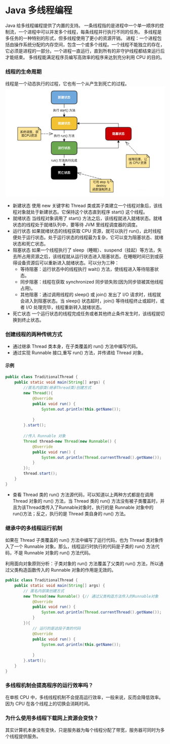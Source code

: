 # Java 多线程编程
Java 给多线程编程提供了内置的支持。 一条线程指的是进程中一个单一顺序的控制流，一个进程中可以并发多个线程，每条线程并行执行不同的任务。
多线程是多任务的一种特别的形式，但多线程使用了更小的资源开销。
进程：一个进程包括由操作系统分配的内存空间，包含一个或多个线程。一个线程不能独立的存在，它必须是进程的一部分。一个进程一直运行，直到所有的非守护线程都结束运行后才能结束。
多线程能满足程序员编写高效率的程序来达到充分利用 CPU 的目的。

### 线程的生命周期
线程是一个动态执行的过程，它也有一个从产生到死亡的过程。
![image](/.assets/images/1.png)
- 新建状态
使用 new 关键字和 Thread 类或其子类建立一个线程对象后，该线程对象就处于新建状态。它保持这个状态直到程序 start() 这个线程。
- 就绪状态
当线程对象调用了 start() 方法之后，该线程就进入就绪状态。就绪状态的线程处于就绪队列中，要等待 JVM 里线程调度器的调度。
- 运行状态
如果就绪状态的线程获取 CPU 资源，就可以执行 run()，此时线程便处于运行状态。处于运行状态的线程最为复杂，它可以变为阻塞状态、就绪状态和死亡状态。
- 阻塞状态
如果一个线程执行了 sleep（睡眠）、suspend（挂起）等方法，失去所占用资源之后，该线程就从运行状态进入阻塞状态。在睡眠时间已到或获得设备资源后可以重新进入就绪状态。可以分为三种：
   - 等待阻塞：运行状态中的线程执行 wait() 方法，使线程进入等待阻塞状态。
   - 同步阻塞：线程在获取 synchronized 同步锁失败(因为同步锁被其他线程占用)。
   - 其他阻塞：通过调用线程的 sleep() 或 join() 发出了 I/O 请求时，线程就会进入到阻塞状态。当 sleep() 状态超时，join() 等待线程终止或超时，或者 I/O 处理完毕，线程重新转入就绪状态。
- 死亡状态
一个运行状态的线程完成任务或者其他终止条件发生时，该线程就切换到终止状态。

### 创建线程的两种传统方式
- 通过继承 Thread 类本身，在子类覆盖的 run() 方法中编写代码。
- 通过实现 Runnable 接口,重写 run() 方法，并传递给 Thread 对象。

#### 示例
```java
public class TraditionalThread {
    public static void main(String[] args) {
        //匿名内部类(继承Thread类)创建方式
        new Thread(){
            @Override
            public void run() {
                System.out.println(this.getName());

            }
        }.start();

        //传入 Runnable 对象
        Thread thread=new Thread(new Runnable() {
            @Override
            public void run() {
                System.out.println(Thread.currentThread().getName());
            }
        });
        thread.start();
    }
}
```
- 查看 Thread 类的 run() 方法源代码，可以知道以上两种方式都是在调用 Thread 对象的 run() 方法，当 Thread 类的 run() 方法没有被子类覆盖时，并且为该Thread类传入了Runnable对象时，执行的是 Runnable 对象中的 run()方法；反之，执行的是 Thread 类自身的 run() 方法。

### 继承中的多线程运行机制
如果在 Thread 子类覆盖的 run() 方法中编写了运行代码，也为 Thread 类对象传入了一个 Runnable 对象。那么，线程运行时执行的代码是子类的 run() 方法代码，不是 Runnable 对象的 run() 方法代码。  

利用面向对象原则分析：子类对象的 run() 方法覆盖了父类的 run() 方法，所以通过父类构造函数传入的 Runnable 对象的作用是无效的。
```java
public class TraditionalThread {
    public static void main(String[] args) {
        // 匿名内部类创建方式
        new Thread(new Runnable() {// 通过父类构造方法传入的Runnable对象
            @Override
            public void run() {
                System.out.println(Thread.currentThread().getName());
            }
        }){
            // 运行的是这段子类的代码
            @Override
            public void run() {
                System.out.println(this.getName());

            }
        }.start();
    }
}
```

### 多线程机制会提高程序的运行效率吗？

在单核 CPU 中，多线线程机制不会提高运行效率，一般来说，反而会降低效率。因为 CPU 在各个线程上的切换会消耗时间。

### 为什么使用多线程下载网上资源会变快？

其实计算机本身没有变快，只是服务器为每个线程分配了带宽，服务器可同时为多个线程提供服务。
